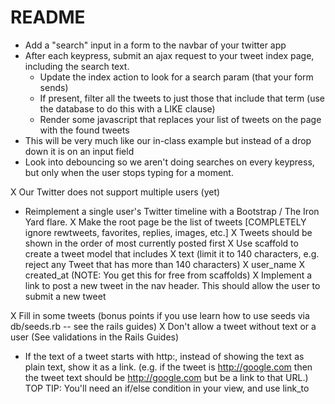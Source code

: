 # README

- Add a "search" input in a form to the navbar of your twitter app
- After each keypress, submit an ajax request to your tweet index page, including the search text.
  - Update the index action to look for a search param (that your form sends)
  - If present, filter all the tweets to just those that include that term (use the database to do this with a LIKE clause)
  - Render some javascript that replaces your list of tweets on the page with the found tweets
- This will be very much like our in-class example but instead of a drop down it is on an input field
- Look into debouncing so we aren't doing searches on every keypress, but only when the user stops typing for a moment.


X Our Twitter does not support multiple users (yet)
- Reimplement a single user's Twitter timeline with a Bootstrap / The Iron Yard flare.
X Make the root page be the list of tweets
    [COMPLETELY ignore rewtweets, favorites, replies, images, etc.]
X Tweets should be shown in the order of most currently posted first
X Use scaffold to create a tweet model that includes
    X text (limit it to 140 characters, e.g. reject any Tweet that has more than 140 characters)
    X user_name
    X created_at (NOTE: You get this for free from scaffolds)
X Implement a link to post a new tweet in the nav header. This should allow the user to submit a new tweet

X Fill in some tweets (bonus points if you use learn how to use seeds via db/seeds.rb -- see the rails guides)
X Don't allow a tweet without text or a user (See validations in the Rails Guides)

- If the text of a tweet starts with http:, instead of showing the text as plain text, show it as a link.
(e.g. if the tweet is http://google.com then the tweet text should be http://google.com but be a link to that URL.)
TOP TIP: You'll need an if/else condition in your view, and use link_to
